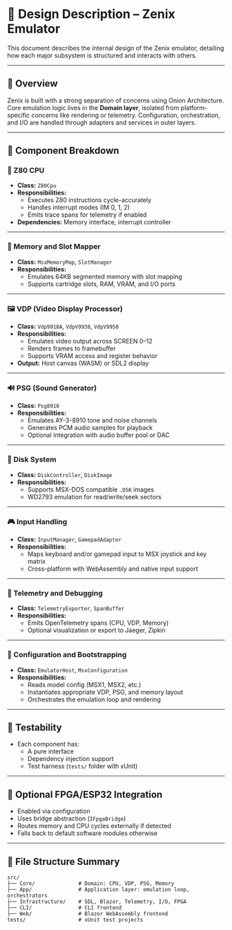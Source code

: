 # 🧩 Design Description – Zenix Emulator

This document describes the internal design of the Zenix emulator, detailing how each major subsystem is structured and interacts with others.

---

## 🧠 Overview

Zenix is built with a strong separation of concerns using Onion Architecture. Core emulation logic lives in the **Domain layer**, isolated from platform-specific concerns like rendering or telemetry. Configuration, orchestration, and I/O are handled through adapters and services in outer layers.

---

## 🧱 Component Breakdown

### 🧮 Z80 CPU

- **Class:** `Z80Cpu`
- **Responsibilities:**
  - Executes Z80 instructions cycle-accurately
  - Handles interrupt modes (IM 0, 1, 2)
  - Emits trace spans for telemetry if enabled
- **Dependencies:** Memory interface, interrupt controller

---

### 🧠 Memory and Slot Mapper

- **Class:** `MsxMemoryMap`, `SlotManager`
- **Responsibilities:**
  - Emulates 64KB segmented memory with slot mapping
  - Supports cartridge slots, RAM, VRAM, and I/O ports

---

### 🖼 VDP (Video Display Processor)

- **Class:** `Vdp9918A`, `VdpV9938`, `VdpV9958`
- **Responsibilities:**
  - Emulates video output across SCREEN 0–12
  - Renders frames to framebuffer
  - Supports VRAM access and register behavior
- **Output:** Host canvas (WASM) or SDL2 display

---

### 🔊 PSG (Sound Generator)

- **Class:** `Psg8910`
- **Responsibilities:**
  - Emulates AY-3-8910 tone and noise channels
  - Generates PCM audio samples for playback
  - Optional integration with audio buffer pool or DAC

---

### 💾 Disk System

- **Class:** `DiskController`, `DiskImage`
- **Responsibilities:**
  - Supports MSX-DOS compatible `.DSK` images
  - WD2793 emulation for read/write/seek sectors

---

### 🎮 Input Handling

- **Class:** `InputManager`, `GamepadAdapter`
- **Responsibilities:**
  - Maps keyboard and/or gamepad input to MSX joystick and key matrix
  - Cross-platform with WebAssembly and native input support

---

### 📡 Telemetry and Debugging

- **Class:** `TelemetryExporter`, `SpanBuffer`
- **Responsibilities:**
  - Emits OpenTelemetry spans (CPU, VDP, Memory)
  - Optional visualization or export to Jaeger, Zipkin

---

### 🧩 Configuration and Bootstrapping

- **Class:** `EmulatorHost`, `MsxConfiguration`
- **Responsibilities:**
  - Reads model config (MSX1, MSX2, etc.)
  - Instantiates appropriate VDP, PSG, and memory layout
  - Orchestrates the emulation loop and rendering

---

## 🧪 Testability

- Each component has:
  - A pure interface
  - Dependency injection support
  - Test harness (`tests/` folder with xUnit)

---

## 🔌 Optional FPGA/ESP32 Integration

- Enabled via configuration
- Uses bridge abstraction (`IFpgaBridge`)
- Routes memory and CPU cycles externally if detected
- Falls back to default software modules otherwise

---

## 📁 File Structure Summary

```text
src/
├── Core/              # Domain: CPU, VDP, PSG, Memory
├── App/               # Application layer: emulation loop, orchestrators
├── Infrastructure/    # SDL, Blazor, Telemetry, I/O, FPGA
├── CLI/               # CLI frontend
├── Web/               # Blazor WebAssembly frontend
tests/                 # xUnit test projects
```

